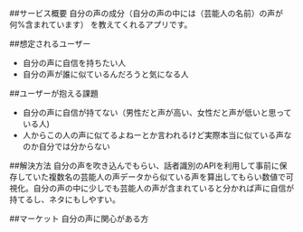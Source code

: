 ##サービス概要
自分の声の成分（自分の声の中には（芸能人の名前）の声が何%含まれています）
を教えてくれるアプリです。

##想定されるユーザー
- 自分の声に自信を持ちたい人
- 自分の声が誰に似ているんだろうと気になる人

##ユーザーが抱える課題
- 自分の声に自信が持てない（男性だと声が高い、女性だと声が低いと思っている人)
- 人からこの人の声に似てるよねーとか言われるけど実際本当に似ている声なのか自分では分からない

##解決方法
自分の声を吹き込んでもらい、話者識別のAPIを利用して事前に保存していた複数名の芸能人の声データから似ている声を算出してもらい数値で可視化。自分の声の中に少しでも芸能人の声が含まれていると分かれば声に自信が持てるし、ネタにもしやすい。

##マーケット
自分の声に関心がある方

